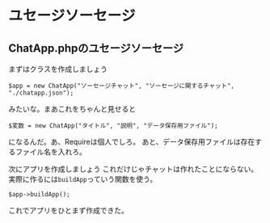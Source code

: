 # ユセージソーセージ
## ChatApp.phpのユセージソーセージ
まずはクラスを作成しましょう
```
$app = new ChatApp("ソーセージチャット", "ソーセージに関するチャット", "./chatapp.json");
```
みたいな。まあこれをちゃんと見せると
```
$変数 = new ChatApp("タイトル", "説明", "データ保存用ファイル");
```
になるんだ。あ、Requireは個人でしろ。
あと、データ保存用ファイルは存在するファイル名を入れろ。

次にアプリを作成しましょう
これだけじゃチャットは作れたことにならない。実際に作るには```buildApp```っていう関数を使う。
```
$app->buildApp();
```
これでアプリをひとまず作成できた。
